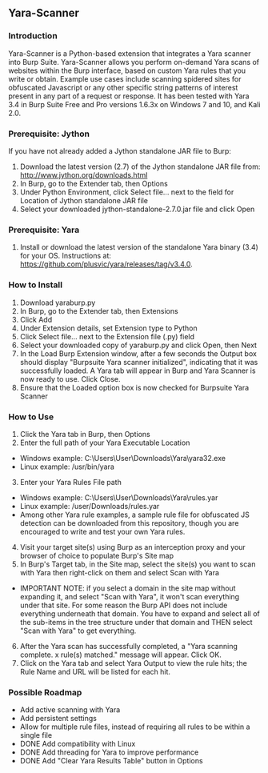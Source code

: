 ## Yara-Scanner

### Introduction
Yara-Scanner is a Python-based extension that integrates a Yara scanner into Burp Suite. Yara-Scanner allows you perform on-demand Yara scans of websites within the Burp interface, based on custom Yara rules that you write or obtain. Example use cases include scanning spidered sites for obfuscated Javascript or any other specific string patterns of interest present in any part of a request or response. It has been tested with Yara 3.4 in Burp Suite Free and Pro versions 1.6.3x on Windows 7 and 10, and Kali 2.0.

### Prerequisite: Jython
If you have not already added a Jython standalone JAR file to Burp:

1. Download the latest version (2.7) of the Jython standalone JAR file from: http://www.jython.org/downloads.html
2. In Burp, go to the Extender tab, then Options
3. Under Python Environment, click Select file... next to the field for Location of Jython standalone JAR file
4. Select your downloaded jython-standalone-2.7.0.jar file and click Open

### Prerequisite: Yara
1. Install or download the latest version of the standalone Yara binary (3.4) for your OS. Instructions at:  https://github.com/plusvic/yara/releases/tag/v3.4.0. 

### How to Install
1. Download yaraburp.py
3. In Burp, go to the Extender tab, then Extensions
3. Click Add
4. Under Extension details, set Extension type to Python
5. Click Select file...  next to the Extension file (.py) field 
6. Select your downloaded copy of yaraburp.py and click Open, then Next
7. In the Load Burp Extension window, after a few seconds the Output box should display "Burpsuite Yara scanner initialized", indicating that it was successfully loaded. A Yara tab will appear in Burp and Yara Scanner is now ready to use. Click Close.
8. Ensure that the Loaded option box is now checked for Burpsuite Yara Scanner 

### How to Use
1. Click the Yara tab in Burp, then Options
2. Enter the full path of your Yara Executable Location
  * Windows example: C:\Users\User\Downloads\Yara\yara32.exe
  * Linux example: /usr/bin/yara
3. Enter your Yara Rules File path 
  * Windows example: C:\Users\User\Downloads\Yara\rules.yar
  * Linux example: /user/Downloads/rules.yar
  * Among other Yara rule examples, a sample rule file for obfuscated JS detection can be downloaded from this repository, though you are encouraged to write and test your own Yara rules.
4. Visit your target site(s) using Burp as an interception proxy and your browser of choice to populate Burp's Site map
5. In Burp's Target tab, in the Site map, select the site(s) you want to scan with Yara then right-click on them and select Scan with Yara
 *  IMPORTANT NOTE: if you select a domain in the site map without expanding it, and select "Scan with Yara", it won't scan everything under that site. For some reason the Burp API does not include everything underneath that domain. You have to expand and select all of the sub-items in the tree structure under that domain and THEN select "Scan with Yara" to get everything.
6. After the Yara scan has successfully completed, a "Yara scanning complete. x rule(s) matched." message will appear. Click OK.
7. Click on the Yara tab and select Yara Output to view the rule hits; the Rule Name and URL will be listed for each hit.

### Possible Roadmap
* Add active scanning with Yara
* Add persistent settings
* Allow for multiple rule files, instead of requiring all rules to be within a single file
* DONE Add compatibility with Linux
* DONE Add threading for Yara to improve performance
* DONE Add "Clear Yara Results Table" button in Options
